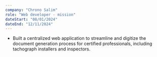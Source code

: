 ```yaml
---
company: "Chrono Salim"
role: "Web developer - mission"
dateStart: "08/01/2024"
dateEnd: "12/11/2024"
---
```


- Built a centralized web application to streamline and digitize the document generation process for certified professionals, including tachograph installers and inspectors.
